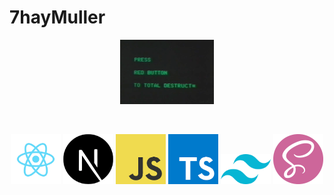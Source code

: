 # 7hayMuller

<p align="center">
  <img src="/gif.gif" width="150">
</p>

<br/>

<p align="center">
  <img src="/react.png" width="80">
  <img src="/next.png" width="80">
  <img src="/javascript.png" width="80">
  <img src="/typescript.png" width="80">
  <img src="/tailwind.png" width="80">
  <img src="/sass-logo.png" width="80">
</p>


